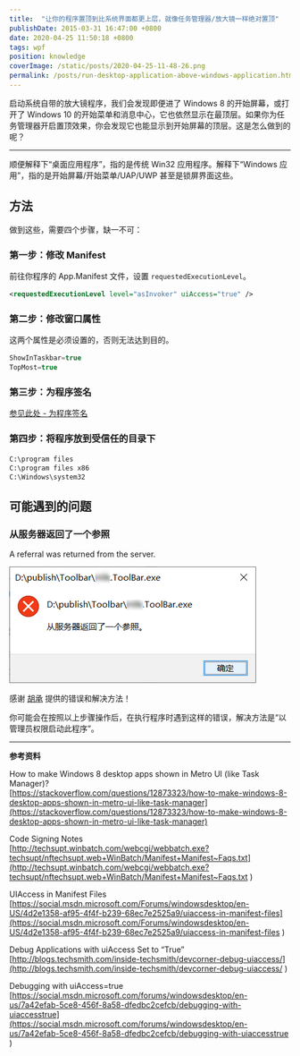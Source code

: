 ```yaml
---
title:  "让你的程序置顶到比系统界面都更上层，就像任务管理器/放大镜一样绝对置顶"
publishDate: 2015-03-31 16:47:00 +0800
date: 2020-04-25 11:50:18 +0800
tags: wpf
position: knowledge
coverImage: /static/posts/2020-04-25-11-48-26.png
permalink: /posts/run-desktop-application-above-windows-application.html
---
```


启动系统自带的放大镜程序，我们会发现即便进了 Windows 8 的开始屏幕，或打开了 Windows 10 的开始菜单和消息中心，它也依然显示在最顶层。如果你为任务管理器开启置顶效果，你会发现它也能显示到开始屏幕的顶层。这是怎么做到的呢？

---

顺便解释下“桌面应用程序”，指的是传统 Win32 应用程序。解释下“Windows 应用”，指的是开始屏幕/开始菜单/UAP/UWP 甚至是锁屏界面这些。

## 方法

做到这些，需要四个步骤，缺一不可：

### 第一步：修改 Manifest

前往你程序的 App.Manifest 文件，设置 `requestedExecutionLevel`。

```xml
<requestedExecutionLevel level="asInvoker" uiAccess="true" />
```

### 第二步：修改窗口属性

这两个属性是必须设置的，否则无法达到目的。

```csharp
ShowInTaskbar=true
TopMost=true
```

### 第三步：为程序签名

[参见此处 - 为程序签名](/windows/2015/03/31/sign-for-desktop-application.html)

### 第四步：将程序放到受信任的目录下

```
C:\program files
C:\program files x86
C:\Windows\system32
```

## 可能遇到的问题

### 从服务器返回了一个参照

A referral was returned from the server.

![从服务器返回了一个参照](/static/posts/2020-04-25-11-48-26.png)

感谢 [胡承](https://huchengv5.github.io/) 提供的错误和解决方法！

你可能会在按照以上步骤操作后，在执行程序时遇到这样的错误，解决方法是“以管理员权限启动此程序”。

---

**参考资料**

How to make Windows 8 desktop apps shown in Metro UI (like Task Manager)?  
[https://stackoverflow.com/questions/12873323/how-to-make-windows-8-desktop-apps-shown-in-metro-ui-like-task-manager](https://stackoverflow.com/questions/12873323/how-to-make-windows-8-desktop-apps-shown-in-metro-ui-like-task-manager)

Code Signing Notes  
[http://techsupt.winbatch.com/webcgi/webbatch.exe?techsupt/nftechsupt.web+WinBatch/Manifest+Manifest~Faqs.txt](http://techsupt.winbatch.com/webcgi/webbatch.exe?techsupt/nftechsupt.web+WinBatch/Manifest+Manifest~Faqs.txt
)

UIAccess in Manifest Files  
[https://social.msdn.microsoft.com/Forums/windowsdesktop/en-US/4d2e1358-af95-4f4f-b239-68ec7e2525a9/uiaccess-in-manifest-files](https://social.msdn.microsoft.com/Forums/windowsdesktop/en-US/4d2e1358-af95-4f4f-b239-68ec7e2525a9/uiaccess-in-manifest-files
)

Debug Applications with uiAccess Set to “True”  
[http://blogs.techsmith.com/inside-techsmith/devcorner-debug-uiaccess/](http://blogs.techsmith.com/inside-techsmith/devcorner-debug-uiaccess/
)

Debugging with uiAccess=true  
[https://social.msdn.microsoft.com/forums/windowsdesktop/en-us/7a42efab-5ce8-456f-8a58-dfedbc2cefcb/debugging-with-uiaccesstrue](https://social.msdn.microsoft.com/forums/windowsdesktop/en-us/7a42efab-5ce8-456f-8a58-dfedbc2cefcb/debugging-with-uiaccesstrue
)


